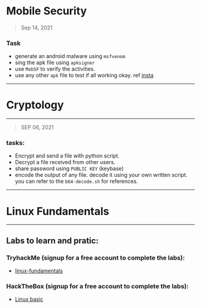 # Mobile Security 
> Sep 14, 2021

### Task 

* generate an android malware using `msfvenom`
* sing the apk file using `apksigner`
* use `MobSF` to verify the activities. 
* use any other `apk` file to test if all working okay. 
	ref [insta](https://dw.uptodown.com/dwn/XLBpMANRO_1T_QSMBL-B09ZSmQU7-uyM5VC4adkHFIJt_wHNc7YdAXEVCJ68mMXOiuLvv1wmG_VdgfZ3NBhA5Gks5W8xfd8AxCAXNd5jCDOZwiXDhTJedpPDZ1cUE8cu/TurOrjw8UqrS1Q5dB1HqGyNxA9T4K9I3xjBxI09Tzxrj9wK-Lhd2xy3Ce0Rvr3FvPr_1eG5qvliXZ4USpLN9F1n31noBFa6T17br6To6lAJo-lC7b8T4sCPavGJzi1h8/pFhoVzCOjoLT_CYLXXjqjDOgG9R8TyYueJm2Y_xeX7xOHay-d4NGoPOZMi57xF5hW82qduhqAQPZJFaKK3ucvA==/)

---

# Cryptology
---
> SEP 06, 2021

### tasks:

* Encrypt and send a file with python script.
* Decrypt a file received from other users.
* share password using `PUBLIC KEY` (keybase)
* encode the output of any file. decode it using your own written script. you can refer to the `b64-decode.sh` for references.

---



# Linux Fundamentals 
---

## Labs to learn and pratic:

### TryhackMe (signup for a free account to complete the labs):

* [linux-fundamentals](https://tryhackme.com/module/linux-fundamentals)

### HackTheBox (signup for a free account to complete the labs):

* [Linux basic](https://academy.hackthebox.eu/module/details/18)
